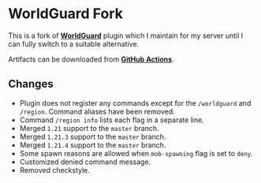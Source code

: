 # WorldGuard Fork  
This is a fork of **[WorldGuard](https://github.com/EngineHub/WorldGuard)** plugin which I maintain for my server until I can fully switch to a suitable alternative.  

Artifacts can be downloaded from **[GitHub Actions](https://github.com/Grabsky/WorldGuard/actions/workflows/gradle.yml)**.

## Changes
- Plugin does not register any commands except for the `/worldguard` and `/region`. Command aliases have been removed.
- Command `/region info` lists each flag in a separate line.
- Merged `1.21` support to the `master` branch.
- Merged `1.21.3` support to the `master` branch.
- Merged `1.21.4` support to the `master` branch.
- Some spawn reasons are allowed when `mob-spawning` flag is set to `deny`.
- Customized denied command message.
- Removed checkstyle.